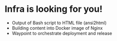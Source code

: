 # Infra is looking for you!

- Output of Bash script to HTML file (ansi2html)
- Building content into Docker image of Nginx
- Waypoint to orchestrate deployment and release